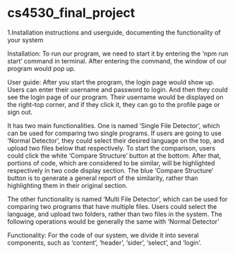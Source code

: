 # cs4530_final_project

1.Installation instructions and userguide, documenting the functionality of your system
 
Installation:
To run our program, we need to start it by entering the ‘npm run start’ command in terminal. After entering the command, the window of our program would pop up.  
 
User guide:
After you start the program, the login page would show up. Users can enter their username and password to login. And then they could see the login page of our program. Their username would be displayed on the right-top corner, and if they click it, they can go to the profile page or sign out.
 
It has two main functionalities. One is named ‘Single File Detector’, which can be used for comparing two single programs. If users are going to use ‘Normal Detector’, they could select their desired language on the top, and upload two files below that respectively. To start the comparison, users could click the white ‘Compare Structure’ button at the bottom. After that, portions of code, which are considered to be similar, will be highlighted respectively in two code display section. The blue ‘Compare Structure’ button is to generate a general report of the similarity, rather than highlighting them in their original section.
 
The other functionality is named ‘Multi File Detector’, which can be used for comparing two programs that have multiple files. Users could select the language, and upload two folders, rather than two files in the system. The following operations would be generally the same with ‘Normal Detector’
 
Functionality:
For the code of our system, we divide it into several components, such as ‘content’, ‘header’, ‘sider’, ‘select’, and ‘login’.

